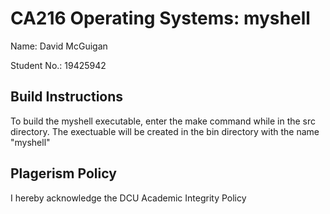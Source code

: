 # CA216 Operating Systems: myshell

Name: David McGuigan

Student No.: 19425942

## Build Instructions

To build the myshell executable, enter the make command while in the src directory. The exectuable will be created in the bin directory with the name "myshell"

## Plagerism Policy

I hereby acknowledge the DCU Academic Integrity Policy